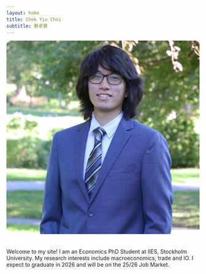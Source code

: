 ```yaml
---
layout: home
title: Chek Yin Choi 
subtitle: 蔡卓賢
---
```



    
<div style="display:flex; flex-wrap:wrap; align-items:center; gap:20px;">

  <!-- Photo on the left -->
  <div style="flex:2; min-width:250px;">
    <img src="/assets/img/portrait_lowres.jpg" alt="My photo"
         style="max-width:100%; border-radius:12px;">
  </div>

  <!-- Text on the right -->
  <div style="flex:2; min-width:250px;">
    <p>
    Welcome to my site! 
    I am an Economics PhD Student at IIES, Stockholm University.
    My research interests include macroeconomics, trade and IO.
    I expect to graduate in 2026 and will be on the 25/26 Job Market.
    </p>
  </div>

</div>

